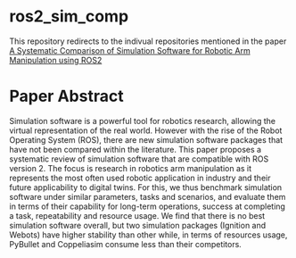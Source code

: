 # ros2_sim_comp

This repository redirects to the indivual repositories mentioned in the paper [A Systematic Comparison of Simulation Software for Robotic Arm Manipulation using ROS2](https://arxiv.org/abs/2204.06433)

# Paper Abstract

Simulation software is a powerful tool for robotics research, allowing the virtual representation of the real world. However with the rise of the Robot Operating System (ROS), there are new simulation software packages that have not been compared within the literature. This paper proposes a systematic review of simulation software that are compatible with ROS version 2. The focus is research in robotics arm manipulation as it represents the most often used robotic application in industry and their future applicability to digital twins. For this, we thus benchmark simulation software under similar parameters, tasks and scenarios, and evaluate them in terms of their capability for long-term operations, success at completing a task, repeatability and resource usage. We find that there is no best simulation software overall, but two simulation packages (Ignition and Webots) have higher stability than other while, in terms of resources usage, PyBullet and Coppeliasim consume less than their competitors.

